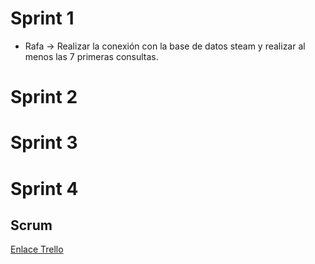 # Sprint 1
- Rafa -> Realizar la conexión con la base de datos steam y realizar al menos las 7 primeras consultas.
# Sprint 2
# Sprint 3
# Sprint 4
## Scrum
[Enlace Trello](https://trello.com/b/19iF0Ymg/proyectoets)

